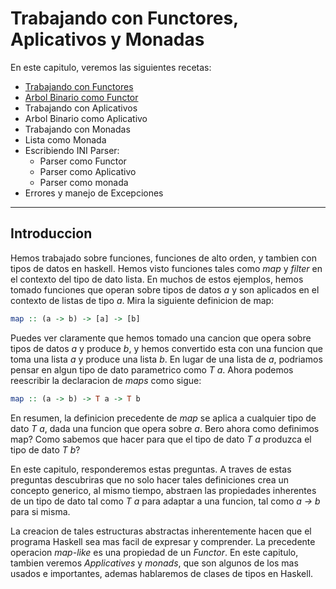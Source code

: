 # Trabajando con Functores, Aplicativos y Monadas
En este capitulo, veremos las siguientes recetas:
- [Trabajando con Functores](recetas/trabajando-functores.md)
- [Arbol Binario como Functor](recetas/arbol-binario-functores.md)
- Trabajando con Aplicativos
- Arbol Binario como Aplicativo
- Trabajando con Monadas
- Lista como Monada
- Escribiendo INI Parser:
	- Parser como Functor
	- Parser como Aplicativo
	- Parser como monada
- Errores y manejo de Excepciones
---
## Introduccion

Hemos trabajado sobre funciones, funciones de alto orden, y tambien con tipos de datos en haskell. Hemos visto funciones tales como *map* y *filter* en el contexto del tipo de dato lista. En muchos de estos ejemplos, hemos tomado funciones que operan sobre tipos de datos *a* y son aplicados en el contexto de listas de tipo *a*. Mira la siguiente definicion de map:
```hs
map :: (a -> b) -> [a] -> [b]
```
Puedes ver claramente que hemos tomado una cancion que opera sobre tipos de datos *a* y produce *b*, y hemos convertido esta con una funcion que toma una lista *a* y produce una lista *b*. En lugar de una lista de *a*, podriamos pensar en algun tipo de dato parametrico como *T a*. Ahora podemos reescribir la declaracion de *maps* como sigue:
```hs
map :: (a -> b) -> T a -> T b
```
En resumen, la definicion precedente de *map* se aplica a cualquier tipo de dato *T a*, dada una funcion que opera sobre *a*. Bero ahora como definimos map? Como sabemos que hacer para que el tipo de dato *T a* produzca el tipo de dato *T b*?

En este capitulo, responderemos estas preguntas. A traves de estas preguntas descubriras que no solo hacer tales definiciones crea un concepto generico, al mismo tiempo, abstraen las propiedades inherentes de un tipo de dato tal como *T a* para adaptar a una funcion, tal como *a -> b* para si misma.

La creacion de tales estructuras abstractas inherentemente hacen que el programa Haskell sea mas facil de expresar y comprender. La precedente operacion *map-like* es una propiedad de un *Functor*. En este capitulo, tambien veremos *Applicatives* y *monads*, que son algunos de los mas usados e importantes, ademas hablaremos de clases de tipos en Haskell.